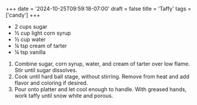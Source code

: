 +++
date = '2024-10-25T09:59:18-07:00'
draft = false
title = 'Taffy'
tags = ['candy']
+++

* 2 cups sugar
* ½ cup light corn syrup
* ½ cup water
* ¼ tsp cream of tarter
* ¼ tsp vanilla

1. Combine sugar, corn syrup, water, and cream of tarter over low flame. Stir until sugar dissolves.
2. Cook until hard ball stage, without stirring. Remove from heat and add flavor and coloring if desired.
3. Pour onto platter and let cool enough to handle. With greased hands, work taffy until snow white and porous.